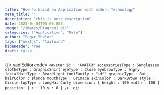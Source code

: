 ```yaml
---
title: "How to build an Application with modern Technology"
meta_title: ""
description: "this is meta description"
date: 2025-04-04T05:00:00Z
image: "/images/Diagram1.gif"
categories: ["Application", "Data"]
author: "Sagar Shelar"
tags: ["nextjs", "tailwind"]
hideHeader: true
draft: false
---
```


{{< yadlEditor code=
`<Avatar
      id : "AVATAR"
      accessoriesType : Sunglasses
      clotheType : GraphicShirt
      eyeType : Close
      eyebrowType : Angry
      facialHairType : BeardLight
      fontFamily : "sdf"
      graphicType : Bat
      hairColor : Blonde
      mouthType : Grimace
      skinColor : DarkBrown
      style : Circle
      topType : LongHairCurly
      dimension: { height : 100 width : 100 }
      position: { x : 10 y : 0 }
/>
` >}}
